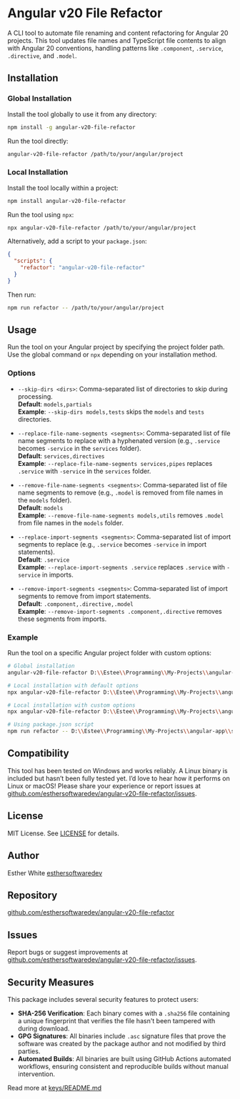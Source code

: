 # Angular v20 File Refactor

A CLI tool to automate file renaming and content refactoring for Angular 20 projects. This tool updates file names and TypeScript file contents to align with Angular 20 conventions, handling patterns like `.component`, `.service`, `.directive`, and `.model`.

## Installation

### Global Installation
Install the tool globally to use it from any directory:

```bash
npm install -g angular-v20-file-refactor
```

Run the tool directly:

```bash
angular-v20-file-refactor /path/to/your/angular/project
```

### Local Installation
Install the tool locally within a project:

```bash
npm install angular-v20-file-refactor
```

Run the tool using `npx`:

```bash
npx angular-v20-file-refactor /path/to/your/angular/project
```

Alternatively, add a script to your `package.json`:

```json
{
  "scripts": {
    "refactor": "angular-v20-file-refactor"
  }
}
```

Then run:

```bash
npm run refactor -- /path/to/your/angular/project
```

## Usage

Run the tool on your Angular project by specifying the project folder path. Use the global command or `npx` depending on your installation method.

### Options

- `--skip-dirs <dirs>`: Comma-separated list of directories to skip during processing.  
  **Default**: `models,partials`  
  **Example**: `--skip-dirs models,tests` skips the `models` and `tests` directories.

- `--replace-file-name-segments <segments>`: Comma-separated list of file name segments to replace with a hyphenated version (e.g., `.service` becomes `-service` in the `services` folder).  
  **Default**: `services,directives`  
  **Example**: `--replace-file-name-segments services,pipes` replaces `.service` with `-service` in the `services` folder.

- `--remove-file-name-segments <segments>`: Comma-separated list of file name segments to remove (e.g., `.model` is removed from file names in the `models` folder).  
  **Default**: `models`  
  **Example**: `--remove-file-name-segments models,utils` removes `.model` from file names in the `models` folder.

- `--replace-import-segments <segments>`: Comma-separated list of import segments to replace (e.g., `.service` becomes `-service` in import statements).  
  **Default**: `.service`  
  **Example**: `--replace-import-segments .service` replaces `.service` with `-service` in imports.

- `--remove-import-segments <segments>`: Comma-separated list of import segments to remove from import statements.  
  **Default**: `.component,.directive,.model`  
  **Example**: `--remove-import-segments .component,.directive` removes these segments from imports.

### Example

Run the tool on a specific Angular project folder with custom options:

```bash
# Global installation
angular-v20-file-refactor D:\\Estee\\Programming\\My-Projects\\angular-app\\src\\app --skip-dirs models,tests --replace-file-name-segments services,pipes --remove-file-name-segments models,utils

# Local installation with default options
npx angular-v20-file-refactor D:\\Estee\\Programming\\My-Projects\\angular-app\\src\\app --skip-dirs models,partials --replace-file-name-segments services,directives --remove-file-name-segments models --replace-import-segments .service --remove-import-segments .component,.directive,.model

# Local installation with custom options
npx angular-v20-file-refactor D:\\Estee\\Programming\\My-Projects\\angular-app\\src\\app --skip-dirs models,tests --replace-file-name-segments services,pipes --remove-file-name-segments models,utils

# Using package.json script
npm run refactor -- D:\\Estee\\Programming\\My-Projects\\angular-app\\src\\app --skip-dirs models,tests --replace-file-name-segments services,pipes --remove-file-name-segments models,utils
```

## Compatibility

This tool has been tested on Windows and works reliably. A Linux binary is included but hasn’t been fully tested yet. I’d love to hear how it performs on Linux or macOS! Please share your experience or report issues at [github.com/esthersoftwaredev/angular-v20-file-refactor/issues](github.com/esthersoftwaredev/angular-v20-file-refactor/issues).

## License

MIT License. See [LICENSE](./LICENSE) for details.

## Author

Esther White [esthersoftwaredev](https://github.com/esthersoftwaredev)

## Repository

[github.com/esthersoftwaredev/angular-v20-file-refactor](https://github.com/esthersoftwaredev/angular-v20-file-refactor)

## Issues

Report bugs or suggest improvements at [github.com/esthersoftwaredev/angular-v20-file-refactor/issues](https://github.com/esthersoftwaredev/angular-v20-file-refactor/issues).

## Security Measures

This package includes several security features to protect users:
- **SHA-256 Verification**: Each binary comes with a `.sha256` file containing a unique fingerprint that verifies the file hasn't been tampered with during download.
- **GPG Signatures**: All binaries include `.asc` signature files that prove the software was created by the package author and not modified by third parties.
- **Automated Builds**: All binaries are built using GitHub Actions automated workflows, ensuring consistent and reproducible builds without manual intervention.

Read more at [keys/README.md](keys/README.md)

